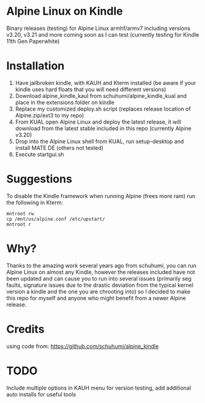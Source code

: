 # Alpine Linux on Kindle
Binary releases (testing) for Alpine Linux armhf/armv7 including versions v3.20, v3.21 and more coming soon as I can test (currently testing for Kindle 11th Gen Paperwhite)

# Installation
1. Have jailbroken kindle, with KAUH and Kterm installed (be aware if your kindle uses hard floats that you will need different versions)
2. Download alpine_kindle_kaul from schuhumi/alpine_kindle_kual and place in the extensions folder on kindle
3. Replace my customized deploy.sh script (replaces release location of Alpine.zip/ext3 to my repo)
4. From KUAL open Alpine Linux and deploy the latest release, it will download from the latest stable included in this repo (currently Alpine v3.20)
5. Drop into the Alpine Linux shell from KUAL, run setup-desktop and install MATE DE (others not tested)
6. Execute startgui.sh

# Suggestions
To disable the Kindle framework when running Alpine (frees more ram) run the following in Kterm:
```
mntroot rw
cp /mnt/us/alpine.conf /etc/upstart/
mntroot r
```
# Why?
Thanks to the amazing work several years ago from schuhumi, you can run Alpine Linux on almost any Kindle, however the releases included have not been updated and can cause you to run into several issues (primarily seg faults, signature issues due to the drastic deviation from the typical kernel version a kindle and the one you are chrooting into) so I decided to make this repo for myself and anyone who might benefit from a newer Alpine release.

# Credits
using code from: https://github.com/schuhumi/alpine_kindle

# TODO
Include multiple options in KAUH menu for version testing, add additional auto installs for useful tools
